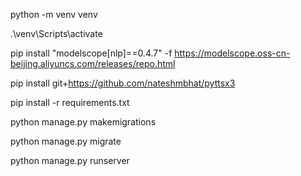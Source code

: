 python -m venv venv

.\venv\Scripts\activate

pip install "modelscope[nlp]==0.4.7" -f https://modelscope.oss-cn-beijing.aliyuncs.com/releases/repo.html

pip install git+https://github.com/nateshmbhat/pyttsx3

pip install -r requirements.txt

python manage.py makemigrations

python manage.py migrate

python manage.py runserver
